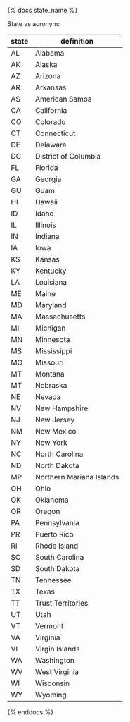 {% docs state_name %}

State vs acronym:

|state|definition|     
|----|-----|     
|AL|Alabama|
|AK|Alaska|
|AZ|Arizona|
|AR|Arkansas|
|AS|American Samoa|
|CA|California|
|CO|Colorado|
|CT|Connecticut|
|DE|Delaware|
|DC|District of Columbia|
|FL|Florida|
|GA|Georgia|
|GU|Guam|
|HI|Hawaii|
|ID|Idaho|
|IL|Illinois|
|IN|Indiana|
|IA|Iowa|
|KS|Kansas|
|KY|Kentucky|
|LA|Louisiana|
|ME|Maine|
|MD|Maryland|
|MA|Massachusetts|
|MI|Michigan|
|MN|Minnesota|
|MS|Mississippi|
|MO|Missouri|
|MT|Montana|
|MT|Nebraska|
|NE|Nevada|
|NV|New Hampshire|
|NJ|New Jersey|
|NM|New Mexico|
|NY|New York|
|NC|North Carolina|
|ND|North Dakota|
|MP|Northern Mariana Islands|
|OH|Ohio|
|OK|Oklahoma|
|OR|Oregon|
|PA|Pennsylvania|
|PR|Puerto Rico|
|RI|Rhode Island|
|SC|South Carolina|
|SD|South Dakota|
|TN|Tennessee|
|TX|Texas|
|TT|Trust Territories|
|UT|Utah|
|VT|Vermont|
|VA|Virginia|
|VI|Virgin Islands|
|WA|Washington|
|WV|West Virginia|
|WI|Wisconsin|
|WY|Wyoming|



{% enddocs %}
